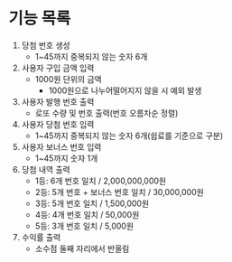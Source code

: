 # 기능 목록
1. 당첨 번호 생성
   - 1~45까지 중복되지 않는 숫자 6개
2. 사용자 구입 금액 입력
   - 1000원 단위의 금액
      - 1000원으로 나누어떨어지지 않을 시 예외 발생
3. 사용자 발행 번호 출력
   - 로또 수량 및 번호 출력(번호 오름차순 정렬)
4. 사용자 당첨 번호 입력
   - 1~45까지 중복되지 않는 숫자 6개(쉽료를 기준으로 구분)
5. 사용자 보너스 번호 입력
   - 1~45까지 숫자 1개
6. 당첨 내역 출력
   - 1등: 6개 번호 일치 / 2,000,000,000원
   - 2등: 5개 번호 + 보너스 번호 일치 / 30,000,000원
   - 3등: 5개 번호 일치 / 1,500,000원
   - 4등: 4개 번호 일치 / 50,000원
   - 5등: 3개 번호 일치 / 5,000원
7. 수익률 출력
   - 소수점 둘째 자리에서 반올림